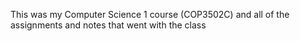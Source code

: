 This was my Computer Science 1 course (COP3502C) and all of the assignments and notes that went with the class

